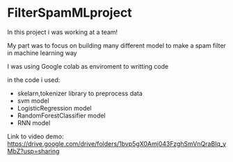 # FilterSpamMLproject

In this project i was working at a team!

My part was to focus on building many different model to make a spam filter in machine learning way

I was using Google colab as enviroment to writting code

in the code i used:
- skelarn,tokenizer library to preprocess data
- svm model
- LogisticRegression model
- RandomForestClassifier model
- RNN model


Link to video demo: https://drive.google.com/drive/folders/1bvp5gX0Amj043FzghSmVnQraBIq_yMbZ?usp=sharing
